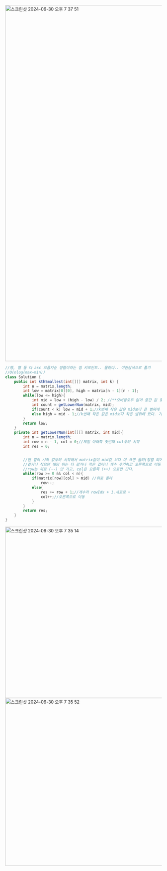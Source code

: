 <img width="1144" alt="스크린샷 2024-06-30 오후 7 37 51" src="https://github.com/gro-w-up/algorithm/assets/37995817/62a47d2b-0a26-42fa-bd46-0068de888b9c">


~~~java
//행, 열 둘 다 asc 오름차순 정렬이라는 점 키포인트.. 몰랐다.. 이진탐색으로 풀기
//O(nlog(max−min))
class Solution {
    public int kthSmallest(int[][] matrix, int k) {
        int n = matrix.length;
        int low = matrix[0][0], high = matrix[n - 1][n - 1];
        while(low <= high){
            int mid = low + (high - low) / 2; //**오버플로우 없이 중간 값 찾기 쌉가능**
            int count = getLowerNum(matrix, mid);
            if(count < k) low = mid + 1;//k번째 작은 값은 mid보다 큰 범위에 있다. 기준 low 높히기
            else high = mid - 1;//k번째 작은 값은 mid보다 작은 범위에 있다. 기준 high 낮추기
        }
        return low;
    }
    private int getLowerNum(int[][] matrix, int mid){
        int n = matrix.length;
        int row = n - 1, col = 0;//제일 아래쪽 첫번째 col부터 시작
        int res = 0;


        //맨 밑의 시작 값부터 시작해서 matrix값이 mid값 보다 더 크면 올려(정렬 되어있으니까)
        //같거나 작으면 해당 위는 다 같거나 작은 값이니 개수 추가하고 오른쪽으로 이동
        //row는 위로 (--) 만 가고, col은 오른쪽 (++) 으로만 간다.
        while(row >= 0 && col < n){
            if(matrix[row][col] > mid) //위로 올려
                row--;
            else{
                res += row + 1;//개수라 rowIdx + 1.세로로 +
                col++;//오른쪽으로 이동
            }
        }
        return res;
    }
}
~~~

<img width="550" alt="스크린샷 2024-06-30 오후 7 35 14" src="https://github.com/gro-w-up/algorithm/assets/37995817/1c0c7640-6c47-45ba-a094-887655a803cb">
<img width="539" alt="스크린샷 2024-06-30 오후 7 35 52" src="https://github.com/gro-w-up/algorithm/assets/37995817/4aaa3181-1b15-4c6d-be87-add2ab967c7e">

